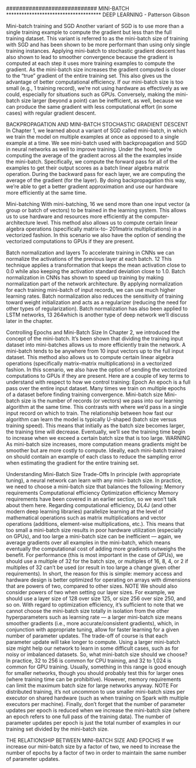 ############################ MINI-BATCH ************************************* DEEP LEARNING - Patterson Gibson

Mini-batch training and SGD 
Another variant of SGD is to use more than a single training example to compute
the gradient but less than the full training dataset. This variant is referred to as
the mini-batch size of training with SGD and has been shown to be more
performant than using only single training instances. Applying mini-batch to
stochastic gradient descent has also shown to lead to smoother convergence
because the gradient is computed at each step it uses more training examples to
compute the gradient.
As the mini-batch size increases the gradient computed is closer to the “true”
gradient of the entire training set. This also gives us the advantage of better
computational efficiency. If our mini-batch size is too small (e.g., 1 training
record), we’re not using hardware as effectively as we could, especially for
situations such as GPUs. Conversely, making the mini-batch size larger (beyond
a point) can be inefficient, as well, because we can produce the same gradient
with less computational effort (in some cases) with regular gradient descent.


BACKPROPAGATION AND MINI-BATCH STOCHASTIC GRADIENT DESCENT
In Chapter 1, we learned about a variant of SGD called mini-batch, in which we train the model on
multiple examples at once as opposed to a single example at a time. We see mini-batch used with
backpropagation and SGD in neural networks as well to improve training.
Under the hood, we’re computing the average of the gradient across all the the examples inside the
mini-batch. Specifically, we compute the forward pass for all of the examples to get their output scores
as a batch linear algebra matrix operation. During the backward pass for each layer, we are computing
the average of the gradient (for the layer). By doing backpropagation this way, we’re able to get a
better gradient approximation and use our hardware more efficiently at the same time.

Mini-batching
With mini-batching, 16 we send more than one input vector (a group or batch of
vectors) to be trained in the learning system. This allows us to use hardware and
resources more efficiently at the computer-architecture level. This method also
allows us to compute certain linear algebra operations (specifically matrix-to-
201matrix multiplications) in a vectorized fashion. In this scenario we also have the
option of sending the vectorized computations to GPUs if they are present.

Batch normalization and layers
To accelerate training in CNNs we can normalize the activations of the previous
layer at each batch. 12 This technique applies a transformation that keeps the
mean activation close to 0.0 while also keeping the activation standard deviation
close to 1.0.
Batch normalization in CNNs has shown to speed up training by making
normalization part of the network architecture. By applying normalization for
each training mini-batch of input records, we can use much higher learning rates.
Batch normalization also reduces the sensitivity of training toward weight
initialization and acts as a regularizer (reducing the need for other types of
regularization). Batch normalization has also been applied to LSTM networks, 13
264which is another type of deep network we’ll discuss later in the chapter.


Controlling Epochs and Mini-Batch Size
In Chapter 2, we introduced the concept of the mini-batch. It’s been shown that
dividing the training input dataset into mini-batches allows us to more efficiently
train the network. A mini-batch tends to be anywhere from 10 input vectors up to
the full input dataset.
This method also allows us to compute certain linear algebra operations
(specifically matrix–matrix multiplications) in a vectorized fashion. In this
scenario, we also have the option of sending the vectorized computations to
GPUs if they are present.
Here are a couple of key terms to understand with respect to how we control
training:
Epoch
An epoch is a full pass over the entire input dataset. Many times we train on
multiple epochs of a dataset before finding training convergence.
Mini-batch size
Mini-batch size is the number of records (or vectors) we pass into our
learning algorithm at the same time. This contrasts with where we’d pass in
a single input record on which to train.
The relationship between how fast our algorithm can learn the model is typically
U-shaped (batch size versus training speed). This means that initially as the
batch size becomes larger, the training time will decrease. Eventually, we’ll see
the training time begin to increase when we exceed a certain batch size that is
too large.
WARNING
As mini-batch size increases, more computation means gradients might be smoother but are
more costly to compute.
Ideally, each mini-batch trained on should contain an example of each class to
reduce the sampling error when estimating the gradient for the entire training set.


Understanding Mini-Batch Size Trade-Offs
In principle (with appropriate tuning), a neural network can learn with any mini-
batch size. In practice, we need to choose a mini-batch size that balances the
following:
Memory requirements
Computational efficiency
Optimization efficiency
Memory requirements have been covered in an earlier section, so we won’t talk
about them here.
Regarding computational efficiency, DL4J (and other modern deep learning
libraries) parallelize learning at the level of mathematical operations such as
matrix multiplications and vector operations (additions, element-wise
multiplications, etc.). This means that too small a mini-batch size results in poor
hardware utilization (especially on GPUs), and too large a mini-batch size can be
inefficient — again, we average gradients over all examples in the mini-batch,
which means eventually the computational cost of adding more gradients
outweighs the benefit.
For performance (this is most important in the case of GPUs), we should use a
multiple of 32 for the batch size, or multiples of 16, 8, 4, or 2 if multiples of 32
can’t be used (or result in too large a change given other requirements). In short,
the reason for this is simple: memory access and hardware design is better
optimized for operating on arrays with dimensions that are powers of two,
compared to other sizes.
NOTE
We should also consider powers of two when setting our layer sizes. For example, we should
use a layer size of 128 over size 125, or size 256 over size 250, and so on.
With regard to optimization efficiency, it’s sufficient to note that we cannot
choose the mini-batch size totally in isolation from the other hyperparameters
such as learning rate — a larger mini-batch size means smoother gradients (i.e.,
more accurate/consistent gradients), which, in conjunction with appropriate
tuning, allow for faster learning for a given number of parameter updates. The
trade-off of course is that each parameter update will take longer to compute.
Using a larger mini-batch size might help our network to learn in some difficult
cases, such as for noisy or imbalanced datasets.
So, what mini-batch size should we choose? In practice, 32 to 256 is common
for CPU training, and 32 to 1,024 is common for GPU training. Usually,
something in this range is good enough for smaller networks, though you should
probably test this for larger ones (where training time can be prohibitive).
However, memory requirements can limit the maximum batch size for large
networks anyway.
NOTE
For distributed training, it’s not uncommon to use smaller mini-batch sizes per executor on
shared hardware (such as when training on Spark with multiple executors per machine).
Finally, don’t forget that the number of parameter updates per epoch is reduced
when we increase the mini-batch size (where an epoch refers to one full pass of
the training data). The number of parameter updates per epoch is just the total
number of examples in our training set divided by the mini-batch size.

THE RELATIONSHIP BETWEEN MINI-BATCH SIZE
AND EPOCHS
If we increase our mini-batch size by a factor of two, we need to increase the number of
epochs by a factor of two in order to maintain the same number of parameter updates.



